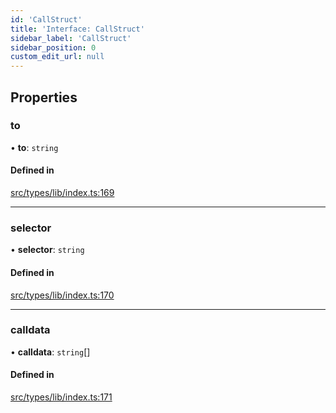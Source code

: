 ```yaml
---
id: 'CallStruct'
title: 'Interface: CallStruct'
sidebar_label: 'CallStruct'
sidebar_position: 0
custom_edit_url: null
---
```


## Properties

### to

• **to**: `string`

#### Defined in

[src/types/lib/index.ts:169](https://github.com/PhilippeR26/starknet.js/blob/d3c8cca/src/types/lib/index.ts#L169)

---

### selector

• **selector**: `string`

#### Defined in

[src/types/lib/index.ts:170](https://github.com/PhilippeR26/starknet.js/blob/d3c8cca/src/types/lib/index.ts#L170)

---

### calldata

• **calldata**: `string`[]

#### Defined in

[src/types/lib/index.ts:171](https://github.com/PhilippeR26/starknet.js/blob/d3c8cca/src/types/lib/index.ts#L171)
